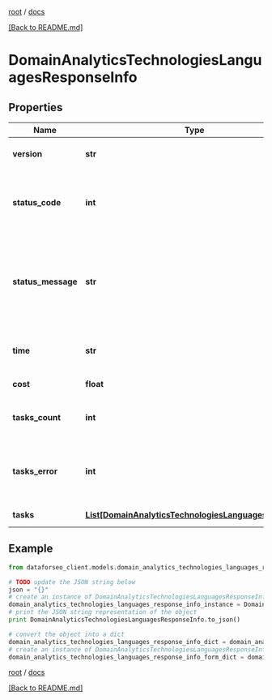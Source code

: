 [root](./../ "root") / [docs](./ "docs")

[[Back to README.md]](./../README.md "[Back to README.md]")

# DomainAnalyticsTechnologiesLanguagesResponseInfo

## Properties

Name | Type | Description | Notes
------------ | ------------- | ------------- | -------------
**version** | **str** | the current version of the API | [optional]
**status_code** | **int** | general status code you can find the full list of the response codes here | [optional]
**status_message** | **str** | general informational message you can find the full list of general informational messages here | [optional]
**time** | **str** | total execution time, seconds | [optional]
**cost** | **float** | total tasks cost, USD | [optional]
**tasks_count** | **int** | the number of tasks in the tasks array | [optional]
**tasks_error** | **int** | the number of tasks in the tasks array returned with an error | [optional]
**tasks** | [**List[DomainAnalyticsTechnologiesLanguagesTaskInfo]**](DomainAnalyticsTechnologiesLanguagesTaskInfo.md) | array of tasks | [optional]

## Example

```python
from dataforseo_client.models.domain_analytics_technologies_languages_response_info import DomainAnalyticsTechnologiesLanguagesResponseInfo

# TODO update the JSON string below
json = "{}"
# create an instance of DomainAnalyticsTechnologiesLanguagesResponseInfo from a JSON string
domain_analytics_technologies_languages_response_info_instance = DomainAnalyticsTechnologiesLanguagesResponseInfo.from_json(json)
# print the JSON string representation of the object
print DomainAnalyticsTechnologiesLanguagesResponseInfo.to_json()

# convert the object into a dict
domain_analytics_technologies_languages_response_info_dict = domain_analytics_technologies_languages_response_info_instance.to_dict()
# create an instance of DomainAnalyticsTechnologiesLanguagesResponseInfo from a dict
domain_analytics_technologies_languages_response_info_form_dict = domain_analytics_technologies_languages_response_info.from_dict(domain_analytics_technologies_languages_response_info_dict)
```

  

[root](./../ "root") / [docs](./ "docs")

[[Back to README.md]](./../README.md "[Back to README.md]")